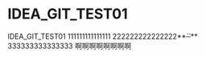 # IDEA_GIT_TEST01
IDEA_GIT_TEST01
111111111111111
222222222222222**~~_``_~~**
333333333333333
啊啊啊啊啊啊啊啊